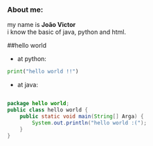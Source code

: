 ### About me:

my name is **João Victor** <br>
i know the basic of java, python and html.

##hello world 

- at python:

```python
print("hello world !!")
```
- at java:

```java

package hello world;
public class hello world {
    public static void main(String[] Arga) {
        System.out.println("hello world :(");
    }
}
```
    
